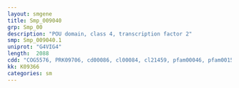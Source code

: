```yaml
---
layout: smgene
title: Smp_009040
grp: Smp_00
description: "POU domain, class 4, transcription factor 2"
smp: Smp_009040.1
uniprot: "G4VIG4"
length:  2088
cdd: "COG5576, PRK09706, cd00086, cl00084, cl21459, pfam00046, pfam00157, smart00352, smart00389"
kk: K09366
categories: sm
---
```


